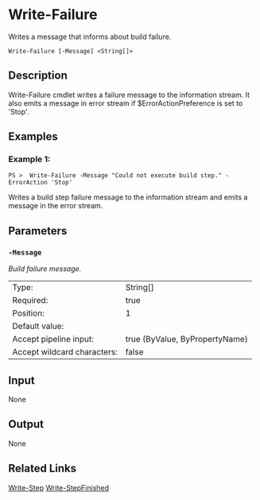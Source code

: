 # Write-Failure
Writes a message that informs about build failure.

```Write-Failure [-Message] <String[]>```

## Description

Write-Failure cmdlet writes a failure message to the information stream. It also emits a message in error stream if $ErrorActionPreference is set to 'Stop'.

## Examples
### Example 1:
```PS >  Write-Failure -Message "Could not execute build step." -ErrorAction 'Stop'```

Writes a build step failure message to the information stream and emits a message in the error stream.

## Parameters
### ```-Message```

*Build failure message.*

<table>
  <tr><td>Type:</td><td>String[]</td></tr>
  <tr><td>Required:</td><td>true</td></tr>
  <tr><td>Position:</td><td>1</td></tr>
  <tr><td>Default value:</td><td></td></tr>
  <tr><td>Accept pipeline input:</td><td>true (ByValue, ByPropertyName)</td></tr>
  <tr><td>Accept wildcard characters:</td><td>false</td></tr>
</table>

## Input
None

## Output
None

## Related Links
[Write-Step](..\Write-Step.md)
[Write-StepFinished](..\Write-StepFinished.md)
